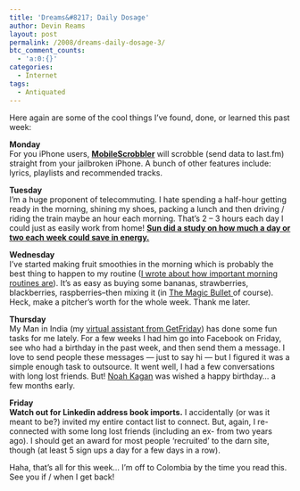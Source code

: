 ```yaml
---
title: 'Dreams&#8217; Daily Dosage'
author: Devin Reams
layout: post
permalink: /2008/dreams-daily-dosage-3/
btc_comment_counts:
  - 'a:0:{}'
categories:
  - Internet
tags:
  - Antiquated
---
```

Here again are some of the cool things I&#8217;ve found, done, or learned this past week:

**Monday**  
For you iPhone users, **[MobileScrobbler][1]** will scrobble (send data to last.fm) straight from your jailbroken iPhone. A bunch of other features include: lyrics, playlists and recommended tracks.

**Tuesday**  
I&#8217;m a huge proponent of telecommuting. I hate spending a half-hour getting ready in the morning, shining my shoes, packing a lunch and then driving / riding the train maybe an hour each morning. That&#8217;s 2 &#8211; 3 hours each day I could just as easily work from home! [**Sun did a study on how much a day or two each week could save in energy.**][2]

**Wednesday**  
I&#8217;ve started making fruit smoothies in the morning which is probably the best thing to happen to my routine ([I wrote about how important morning routines are][3]). It&#8217;s as easy as buying some bananas, strawberries, blackberries, raspberries&#8211;then mixing it (in [The Magic Bullet ][4]of course). Heck, make a pitcher&#8217;s worth for the whole week. Thank me later.

**Thursday**  
My Man in India (my [virtual assistant from GetFriday][5]) has done some fun tasks for me lately. For a few weeks I had him go into Facebook on Friday, see who had a birthday in the past week, and then send them a message. I love to send people these messages &#8212; just to say hi &#8212; but I figured it was a simple enough task to outsource. It went well, I had a few conversations with long lost friends. But! [Noah Kagan][6] was wished a happy birthday&#8230; a few months early.

**Friday**  
**Watch out for Linkedin address book imports.** I accidentally (or was it meant to be?) invited my entire contact list to connect. But, again, I re-connected with some long lost friends (including an ex- from two years ago). I should get an award for most people &#8216;recruited&#8217; to the darn site, though (at least 5 sign ups a day for a few days in a row).

Haha, that&#8217;s all for this week&#8230; I&#8217;m off to Colombia by the time you read this. See you if / when I get back!

 [1]: http://dev.c99.org/MobileScrobbler/
 [2]: http://webworkerdaily.com/2008/06/09/telework-sun-runs-the-numbers/
 [3]: https://devin.rea.ms/2007/morning-routines-rock/
 [4]: http://www.buythebullet.com/
 [5]: https://devin.rea.ms/2008/do-you-need-a-personal-assistant/
 [6]: http://okdork.com/